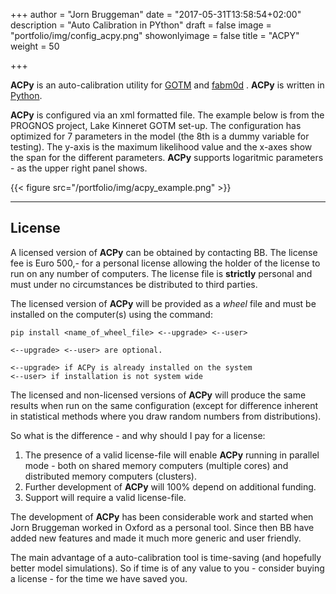 +++
author = "Jorn Bruggeman"
date = "2017-05-31T13:58:54+02:00"
description = "Auto Calibration in PYthon"
draft = false
image = "portfolio/img/config_acpy.png"
showonlyimage = false
title = "ACPY"
weight = 50

+++

**ACPy** is an auto-calibration utility for 
[GOTM](http://www.gotm.net)
 and 
[fabm0d](http://www.fabm.net)
. **ACPy** is written in 
[Python](http://www.python.org).

<!--more-->

**ACPy** is configured via an xml formatted file. The example below is from the 
PROGNOS project, Lake Kinneret GOTM set-up. The configuration has optimized for
7 parameters in the model (the 8th is a dummy variable for testing). The y-axis
is the maximum likelihood value and  the x-axes show the span for
the different parameters. **ACPy** supports logaritmic parameters - as the 
upper right panel shows.

<!--
The configuration file consists of 
5 sections transports, executable, setup, parameters and observations.
-->

{{< figure src="/portfolio/img/acpy_example.png" >}}

-----

## License

A licensed version of **ACPy** can be obtained by contacting BB. The license 
fee is Euro 500,- for a personal license allowing the holder of the license to
run on any number of computers. The license file is **strictly** personal
and must under no circumstances be distributed to third parties.

The licensed version of **ACPy** will be provided as a _wheel_ file and must 
be installed on the computer(s) using the command:

```
pip install <name_of_wheel_file> <--upgrade> <--user>

<--upgrade> <--user> are optional.

<--upgrade> if ACPy is already installed on the system
<--user> if installation is not system wide
```

The licensed and non-licensed versions of **ACPy** will produce the same
results when run on the same configuration (except for difference inherent in
statistical methods where you draw random numbers from distributions).

So what is the difference - and why should I pay for a license:

1. The presence of a valid license-file will enable **ACPy** running in 
   parallel mode - both on shared memory computers (multiple cores) and
   distributed memory computers (clusters).
2. Further development of **ACPy** will 100% depend on additional funding.
3. Support will require a valid license-file.

The development of **ACPy** has been considerable work and started when Jorn 
Bruggeman worked in Oxford as a personal tool. Since then BB have added new 
features and made it much more generic and user friendly. 

The main advantage of a auto-calibration tool is time-saving (and hopefully 
better model simulations). So if time is of any value to you - consider 
buying a license - for the time we have saved you.


